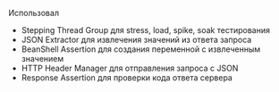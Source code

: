 Использовал
* Stepping Thread Group для stress, load, spike, soak тестирования
* JSON Extractor для извлечения значений из ответа запроса
* BeanShell Assertion для создания переменной с извлеченным значением
* HTTP Header Manager для отправления запроса с JSON
* Response Assertion для проверки кода ответа сервера
